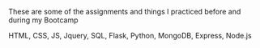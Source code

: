 These are some of the assignments and things I practiced before and during my Bootcamp

HTML, CSS, JS, Jquery, SQL, Flask, Python, MongoDB, Express, Node.js

